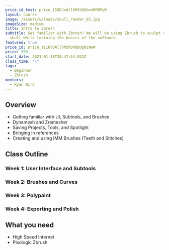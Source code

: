 ```yaml
---
price_id_test: price_1I0DJxAllhMShDXbvnRRBPyW
layout: course
image: /assets/uploads/skull_render_03.jpg
imageSize: medium
title: Intro to Zbrush
subtitle: Get familiar with Zbrush! We will be using Zbrush to sculpt a cartoony
  skull while learning the basics of the software.
featured: true
price_id: price_1I1HlOAllhMShDXbBUgN1NwW
price: 350
start_date: 2021-01-18T20:47:54.923Z
class_time: "-"
tags:
  - Beginner
  - Zbrush
mentors:
  - Ryan Bird
---
```

## Overview

* Getting familiar with UI, Subtools, and Brushes
* Dynamesh and Zremesher
* Saving Projects, Tools, and Spotlight
* Bringing in references
* Creating and using IMM Brushes (Teeth and Stitches)

## Class Outline

### Week 1: User Interface and Subtools

### Week 2: Brushes and Curves

### Week 3: Polypaint

### Week 4: Exporting and Polish

## What you need

* High Speed Internet
* [](https://www.blender.org/)Pixologic Zbrush